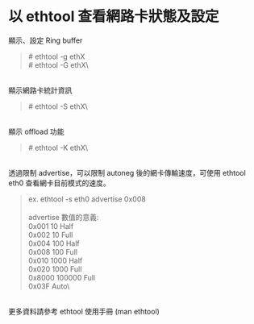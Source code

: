 # 以 ethtool 查看網路卡狀態及設定

顯示、設定 Ring buffer

> \# ethtool -g ethX\
> \# ethtool -G ethX\
>

\
顯示網路卡統計資訊

> \# ethtool -S ethX\
>

\
顯示 offload 功能

> \# ethtool -K ethX\
>

\
透過限制 advertise，可以限制 autoneg 後的網卡傳輸速度，可使用 ethtool eth0 查看網卡目前模式的速度。

> ex. ethtool -s eth0 advertise 0x008\
> \
> advertise 數值的意義:\
> 0x001 10 Half\
> 0x002 10 Full\
> 0x004 100 Half\
> 0x008 100 Full\
> 0x010 1000 Half\
> 0x020 1000 Full\
> 0x8000 100000 Full\
> 0x03F Auto\
>

\
更多資料請參考 ethtool 使用手冊 (man ethtool)
